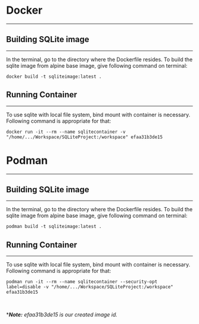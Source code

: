 
# Docker
---

## Building SQLite image

---
In the terminal, go to the directory where the Dockerfile resides.
To build the sqlite image from alpine base image, give following command on terminal:

`docker build -t sqliteimage:latest .`

## Running Container
---

To use sqlite with local file system, bind mount with container is necessary. Following command is appropriate for that:

`docker run -it --rm --name sqlitecontainer -v "/home/.../Workspace/SQLiteProject:/workspace" efaa31b3de15`

# Podman
---

## Building SQLite image
---

In the terminal, go to the directory where the Dockerfile resides.
To build the sqlite image from alpine base image, give following command on terminal:

`podman build -t sqliteimage:latest .`

## Running Container
---

To use sqlite with local file system, bind mount with container is necessary. Following command is appropriate for that:

`podman run -it --rm --name sqlitecontainer --security-opt label=disable -v "/home/.../Workspace/SQLiteProject:/workspace" efaa31b3de15`

<br>

****Note:** efaa31b3de15 is our created image id.*